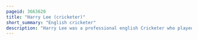 ```yaml
---
pageid: 3663620
title: "Harry Lee (cricketer)"
short_summary: "English cricketer"
description: "Harry Lee was a professional english Cricketer who played First-Class Cricket for the Marylebone Cricket Club and the Middlesex County Cricket Club between 1911 and 1934. In 1931 he made one Test Appearance for England. An all-rounder Lee was a right-handed Batsman and spanned both off Break and slow-medium Pace with his Right Arm. He scored 1000 Runs in a Season on thirteen Occasions. Part of the County Championship winning Sides in 1920 and 1921, Lee aggregated 20,158 Runs and took 401 Wickets in First-Class Cricket."
---
```

